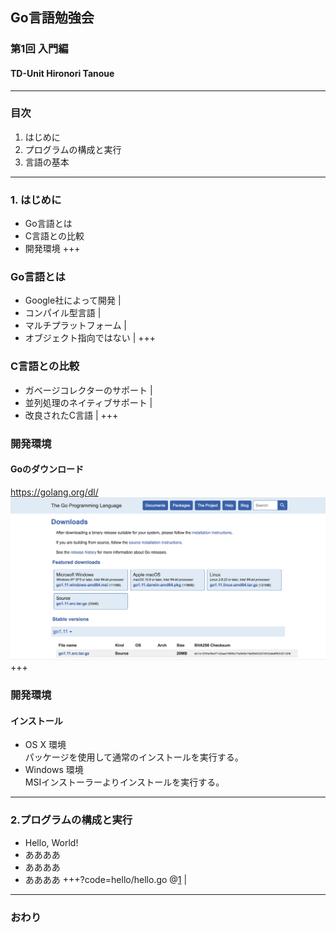 ## Go言語勉強会
### 第1回 入門編
#### TD-Unit Hironori Tanoue
---
### 目次
1. はじめに
2. プログラムの構成と実行
3. 言語の基本
---
### 1. はじめに
- Go言語とは
- C言語との比較
- 開発環境
+++
### Go言語とは
- Google社によって開発 |
- コンパイル型言語 |
- マルチプラットフォーム |
- オブジェクト指向ではない |
+++
### C言語との比較
- ガベージコレクターのサポート |
- 並列処理のネイティブサポート |
- 改良されたC言語 |
+++
### 開発環境
#### Goのダウンロード
https://golang.org/dl/
![images/go_download.png](images/go_download.png)
+++
### 開発環境
#### インストール
- OS X 環境  
パッケージを使用して通常のインストールを実行する。
- Windows 環境  
MSIインストーラーよりインストールを実行する。
---
### 2.プログラムの構成と実行
- Hello, World!
- ああああ
- ああああ
- ああああ
+++?code=hello/hello.go
@[1](パッケージ：Goではなんらかのパッケージに属す必要があります。) |
---
### おわり
